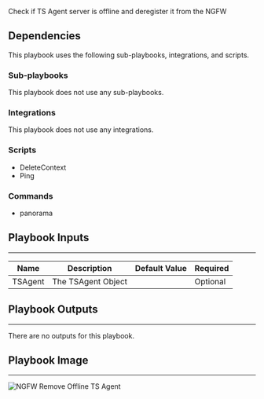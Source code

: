 Check if TS Agent server is offline and deregister it from the NGFW

## Dependencies
This playbook uses the following sub-playbooks, integrations, and scripts.

### Sub-playbooks
This playbook does not use any sub-playbooks.

### Integrations
This playbook does not use any integrations.

### Scripts
* DeleteContext
* Ping

### Commands
* panorama

## Playbook Inputs
---

| **Name** | **Description** | **Default Value** | **Required** |
| --- | --- | --- | --- |
| TSAgent | The TSAgent Object |  | Optional |

## Playbook Outputs
---
There are no outputs for this playbook.

## Playbook Image
---
![NGFW Remove Offline TS Agent](https://github.com/cvescan/cvescan/raw/103784c12ffdc0826c8610a1324dd60e7b4e2e13/Packs/NGFWTSAgentDeployment/doc_files/NGFW_Remove_Offline_TS_Agent_Fri_Feb_04_2022.png)
